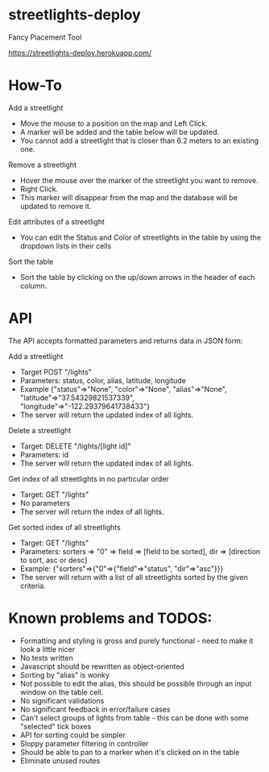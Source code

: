 # streetlights-deploy
Fancy Placement Tool

https://streetlights-deploy.herokuapp.com/

# How-To

Add a streetlight
 - Move the mouse to a position on the map and Left Click.  
 - A marker will be added and the table below will be updated.
 - You cannot add a streetlight that is closer than 6.2 meters to an existing one.
 
Remove a streetlight
 - Hover the mouse over the marker of the streetlight you want to remove.
 - Right Click.
 - This marker will disappear from the map and the database will be updated to remove it.

Edit attributes of a streetlight
 - You can edit the Status and Color of streetlights in the table by using the dropdown lists in their cells
 
Sort the table
 - Sort the table by clicking on the up/down arrows in the header of each column.

# API

The API accepts formatted parameters and returns data in JSON form:

Add a streetlight
 - Target POST "/lights"
 - Parameters: status, color, alias, latitude, longitude
 - Example {"status"=>"None", "color"=>"None", "alias"=>"None", "latitude"=>"37.54329821537339", "longitude"=>"-122.29379641738433"}
 - The server will return the updated index of all lights.
 
Delete a streetlight
 - Target: DELETE "/lights/[light id]"
 - Parameters: id
 - The server will return the updated index of all lights.
 
 
Get index of all streetlights in no particular order
 - Target: GET "/lights"
 - No parameters 
 - The server will return the index of all lights.

Get sorted index of all streetlights
 - Target: GET "/lights"
 - Parameters: sorters => "0" => field => [field to be sorted], dir => [direction to sort, asc or desc]
 - Example: {"sorters"=>{"0"=>{"field"=>"status", "dir"=>"asc"}}}
 - The server will return with a list of all streetlights sorted by the given criteria.

# Known problems and TODOS:

 - Formatting and styling is gross and purely functional - need to make it look a little nicer
 - No tests written
 - Javascript should be rewritten as object-oriented
 - Sorting by "alias" is wonky
 - Not possible to edit the alias, this should be possible through an input window on the table cell.
 - No significant validations
 - No significant feedback in error/failure cases
 - Can't select groups of lights from table - this can be done with some "selected" tick boxes
 - API for sorting could be simpler
 - Sloppy parameter filtering in controller
 - Should be able to pan to a marker when it's clicked on in the table
 - Eliminate unused routes
